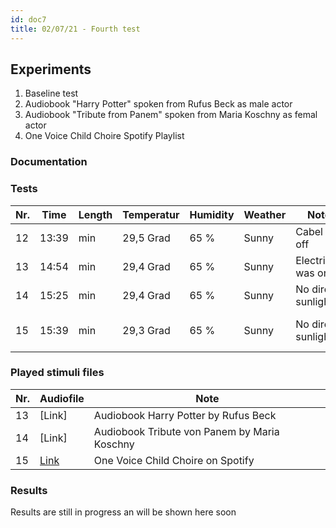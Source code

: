 ```yaml
---
id: doc7
title: 02/07/21 - Fourth test
---
```


## Experiments

1. Baseline test
2. Audiobook "Harry Potter" spoken from Rufus Beck as male actor
3. Audiobook "Tribute from Panem" spoken from Maria Koschny as femal actor
4. One Voice Child Choire Spotify Playlist

### Documentation



### Tests

Nr.| Time  | Length | Temperatur | Humidity | Weather | Note               | Stimuli                  | Data       |
---| ----- | -------| --------   |  --------| ------  | --------           | --------                 | --------   |
12 | 13:39 |    min | 29,5 Grad  | 65 %     | Sunny   | Cabel fall off     | None                     | [Download](/data/Test04/Results/no_stimulus_0207_30.wav) |
13 | 14:54 |    min | 29,4 Grad  | 65 %     | Sunny   | Electricity was on | None                     | [Download](/data/Test04/Results/HP_0207_30.wav) |
14 | 15:25 |    min | 29,4 Grad  | 65 %     | Sunny   | No direct sunlight | None                     | [Download](/data/Test04/Results/HG_0207_30.wav) |
15 | 15:39 |    min | 29,3 Grad  | 65 %     | Sunny   | No direct sunlight | 1 Voice childrens choire | [Download](/data/Test04/Results/1VCC_0207_30.wav) |


### Played stimuli files

Nr. | Audiofile                                                      | Note                                             |
--- | --------------                                                 | ----------                                       |
13  | [Link]                                                         |  Audiobook Harry Potter by Rufus Beck            |  
14  | [Link]                                                         |  Audiobook Tribute von Panem by Maria Koschny    | 
15  | [Link](https://open.spotify.com/artist/6R6DXuHYxkMv159D9OaS3C) |  One Voice Child Choire on Spotify               | 
           

### Results

Results are still in progress an will be shown here soon